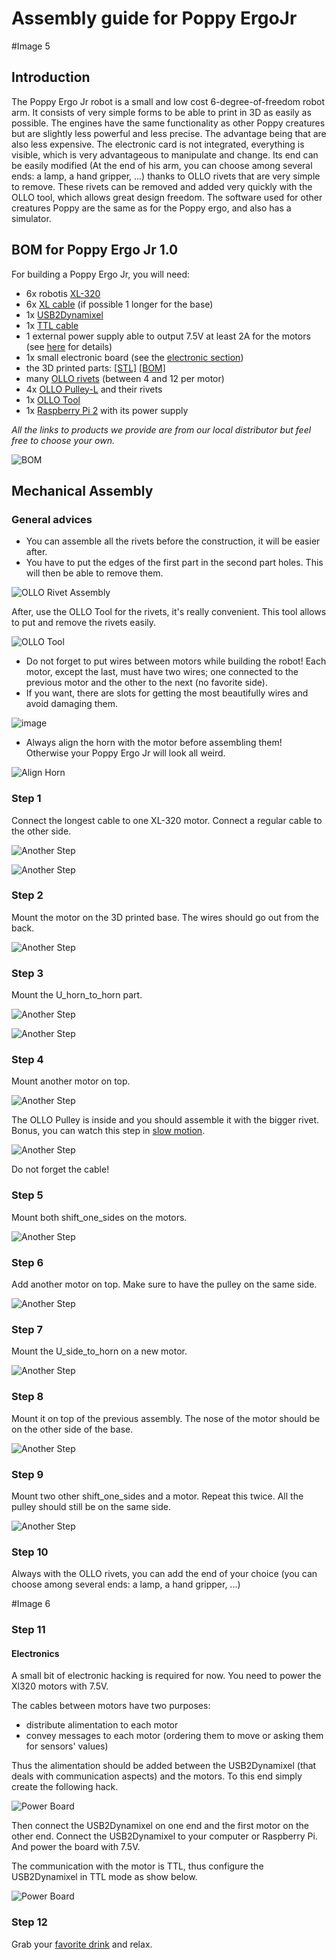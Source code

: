# Assembly guide for Poppy ErgoJr

#Image 5

## Introduction


The Poppy Ergo Jr robot is a small and low cost 6-degree-of-freedom robot arm.
It consists of very simple forms to be able to print in 3D as easily as possible.
The engines have the same functionality as other Poppy  creatures but are slightly less powerful and less precise. The advantage being that are also less expensive.
The electronic card is not integrated, everything is visible, which is very advantageous to manipulate and change.
Its end can be easily modified (At the end of his arm, you can choose among several ends: a lamp, a hand gripper, ...) thanks to OLLO  rivets that are very simple to remove. These rivets can be removed and added very quickly with the OLLO tool, which allows great design freedom.
The software used for other creatures Poppy are the same as for the Poppy ergo, and also has a simulator.

## BOM for Poppy Ergo Jr 1.0

For building a Poppy Ergo Jr, you will need:
* 6x robotis [XL-320](http://www.generationrobots.com/en/401692-dynamixel-xl-320-servo-motor.html?search_query=OLLO&results=23)
* 6x [XL cable](http://www.generationrobots.com/en/401875-3p-160-mm-cables-for-xl-servos-x5.html) (if possible 1 longer for the base)
* 1x [USB2Dynamixel](http://www.generationrobots.com/en/400848-usb2dynamixel-robotis.html?search_query=usb2dynamixel&results=20)
* 1x [TTL cable](http://www.generationrobots.com/en/401739-3p-cable-set-bcs-3p01-for-dynamixel-servo-motors.html?search_query=mx+cable&results=336)
* 1 external power supply able to output 7.5V at least 2A for the motors (see [here](https://forum.poppy-project.org/t/birth-of-poppyergojr-and-support-for-low-cost-xl-320-motors/1052/10) for details)
* 1x small electronic board (see the [electronic section](electronic.md))
* the 3D printed parts: [[STL]](https://github.com/poppy-project/poppy-ergo-jr/releases/tag/beta3) [[BOM]](https://github.com/poppy-project/poppy-ergo-jr/blob/7a684493e02c7d1b3c9dd99e9e90fb65d717f90f/hardware/parts/BOM.md)
* many [OLLO rivets](http://www.generationrobots.com/en/401870-ollo-rivet-set-ors-10.html) (between 4 and 12 per motor)
* 4x [OLLO Pulley-L](http://www.generationrobots.com/en/401871-ollo-pulley-l-gray-5pcs.html?search_query=OLLO&results=23) and their rivets
* 1x [OLLO Tool](http://www.generationrobots.com/en/401872-ollo-tool.html)
* 1x [Raspberry Pi 2](https://www.raspberrypi.org/raspberry-pi-2-on-sale/) with its power supply

*All the links to products we provide are from our local distributor but feel free to choose your own.*

![BOM](../img/bom.jpg)

## Mechanical Assembly

### General advices

* You can assemble all the rivets before the construction, it will be easier after.
* You have to put the edges of the first part in the second part holes. This will then be able to remove them.

![OLLO Rivet Assembly](../img/ollo_rivet.png)

After, use the OLLO Tool for the rivets, it's really convenient. This tool allows to put and remove the rivets easily.

![OLLO Tool](../img/assembly/ollo-tool.jpg)

* Do not forget to put wires between motors while building the robot! Each motor, except the last, must have two wires; one connected to the previous motor and the other to the next (no favorite side).
* If you want, there are slots for getting the most beautifully wires and avoid damaging them.

![image](../img/xl320_gap.jpg)

* Always align the horn with the motor before assembling them! Otherwise your Poppy Ergo Jr will look all weird.

![Align Horn](../img/assembly/align-horn.png)


### Step 1

Connect the longest cable to one XL-320 motor. Connect a regular cable to the other side.

![Another Step](../img/assembly/step-1-1.jpg)

![Another Step](../img/assembly/step-1-2.jpg)

### Step 2

Mount the motor on the 3D printed base. The wires should go out from the back.

![Another Step](../img/assembly/step-2.jpg)

### Step 3

Mount the U_horn_to_horn part.

![Another Step](../img/assembly/step-3-1.jpg)

![Another Step](../img/assembly/step-3-2.jpg)

### Step 4

Mount another motor on top.

![Another Step](../img/assembly/step-4-1.jpg)

The OLLO Pulley is inside and you should assemble it with the bigger rivet. Bonus, you can watch this step in [slow motion](https://vimeo.com/125704291).

![Another Step](../img/assembly/step-4-2.jpg)

Do not forget the cable!


### Step 5

Mount both shift_one_sides on the motors.

![Another Step](../img/assembly/step-5.jpg)

### Step 6

Add another motor on top. Make sure to have the pulley on the same side.

![Another Step](../img/assembly/step-6.jpg)

### Step 7

Mount the U_side_to_horn on a new motor.

![Another Step](../img/assembly/step-7.jpg)

### Step 8

Mount it on top of the previous assembly. The nose of the motor should be on the other side of the base.

![Another Step](../img/assembly/step-8.jpg)

### Step 9

Mount two other shift_one_sides and a motor. Repeat this twice. All the pulley should still be on the same side.

![Another Step](../img/assembly/step-9.jpg)

### Step 10

Always with the OLLO rivets, you can add the end of your choice (you can choose among several ends: a lamp, a hand gripper, ...) 

#Image 6

### Step 11

#### Electronics

A small bit of electronic hacking is required for now. You need to power the Xl320 motors with 7.5V.

The cables between motors have two purposes:
- distribute alimentation to each motor
- convey messages to each motor (ordering them to move or asking them for sensors' values)

Thus the alimentation should be added between the USB2Dynamixel (that deals with communication aspects) and the motors. To this end simply create the following hack.

![Power Board](../img/electronic/power-board-xl320.png)

Then connect the USB2Dynamixel on one end and the first motor on the other end. Connect the USB2Dynamixel to your computer or Raspberry Pi. And power the board with 7.5V.

The communication with the motor is TTL, thus configure the USB2Dynamixel in TTL mode as show below.

![Power Board](../img/electronic/usb2dynamixel.jpg)

### Step 12

Grab your [favorite drink](https://www.flickr.com/photos/poppy-project/16488256337/) and relax.

